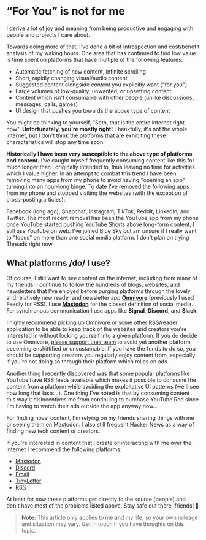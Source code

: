 # “For You” is not for me

I derive a lot of joy and meaning from being productive and engaging with people and projects I care about.

Towards doing more of that, I've done a bit of introspection and cost/benefit analysis of my waking hours.
One area that has continued to find low value is time spent on platforms that have multiple of the following features:

* Automatic fetching of new content, infinite scrolling
* Short, rapidly changing visual/audio content
* Suggested content alongside content you explicitly want ("for you")
* Large volumes of low-quality, unwanted, or upsetting content
* Content which isn't consumable with other people (unlike discussions, messages, calls, games)
* UI design that pushes you towards the above type of content

You might be thinking to yourself, "Seth, that is the entire internet right now".
**Unfortunately, you're mostly right!** Thankfully, it's not the whole internet,
but I don't think the platforms that are exhibiting these characteristics will
stop any time soon.

**Historically I have been very susceptible to the above type of platforms and content.**
I've caught myself frequently consuming content like this for much
longer than I originally intended to, thus leaving no time for activities which I value higher. In an attempt to combat this trend I have been removing many apps from my
phone to avoid having "opening an app" turning into an hour-long binge. To date I've removed the following apps from my phone and stopped visiting the websites (with the exception of cross-posting articles):

Facebook (long ago), Snapchat, Instagram, TikTok, Reddit, LinkedIn, and Twitter. The most recent removal has been the YouTube app from my phone
once YouTube started pushing YouTube Shorts above long-form content, I still use YouTube on web. I've joined Blue Sky but am unsure if I really
want to "focus" on more than one social media platform. I don't plan on trying Threads right now.

## What platforms /do/ I use?

Of course, I still want to see content on the internet, including from many
of my friends! I continue to follow the hundreds of blogs, websites, and newsletters that I've enjoyed before purging platforms
through the lovely and relatively new reader and newsletter app [**Omnivore**](https://omnivore.app) (previously I used Feedly for RSS).
I use **[Mastodon](https://fosstodon.org/@sethmlarson)** for the closest definition of social media.
For synchronous communication I use apps like **Signal**, **Discord**, and **Slack**.

I highly recommend picking up [Omnivore](https://omnivore.app) or some other RSS/reader application to be able to keep track of
the websites and creators you're interested in without locking yourself into a given platform. If you do decide to use Omnivore, [please support their
team](https://opencollective.com/omnivore) to avoid yet another platform becoming enshittified or unsustainable. If you have the funds to do so, you should be supporting
creators you regularly enjoy content from, especially if you're not doing so through their platform which relies on ads.

Another thing I recently discovered was that some popular platforms like YouTube
have RSS feeds available which makes it possible to consume the content from a platform while avoiding the exploitative UI patterns (we'll see how long that lasts...).
One thing I've noted is that by consuming content this way it disincentives me from continuing to purchase YouTube Red since I'm having to
watch their ads outside the app anyway now...

For finding novel content, I'm relying on my friends sharing things with me or seeing them on Mastodon.
I also still frequent Hacker News as a way of finding new tech content or creators.

If you're interested in content that I create or interacting with me over the internet I recommend
the following platforms:

* [Mastodon](https://fosstodon.org/@sethmlarson)
* [Discord](https://discord.com/users/481989102951202817)
* [Email](mailto:sethmichaellarson@gmail.com)
* [TinyLetter](https://tinyletter.com/sethmlarson)
* [RSS](https://sethmlarson.dev/feed)

At least for now these platforms get directly to the source (people) and don't have most of the problems listed above. Stay safe out there, friends! 👻

> **Note:** This article only applies to me and my life, so your own mileage and situation may vary.
> Get in touch if you have thoughts on this topic.
